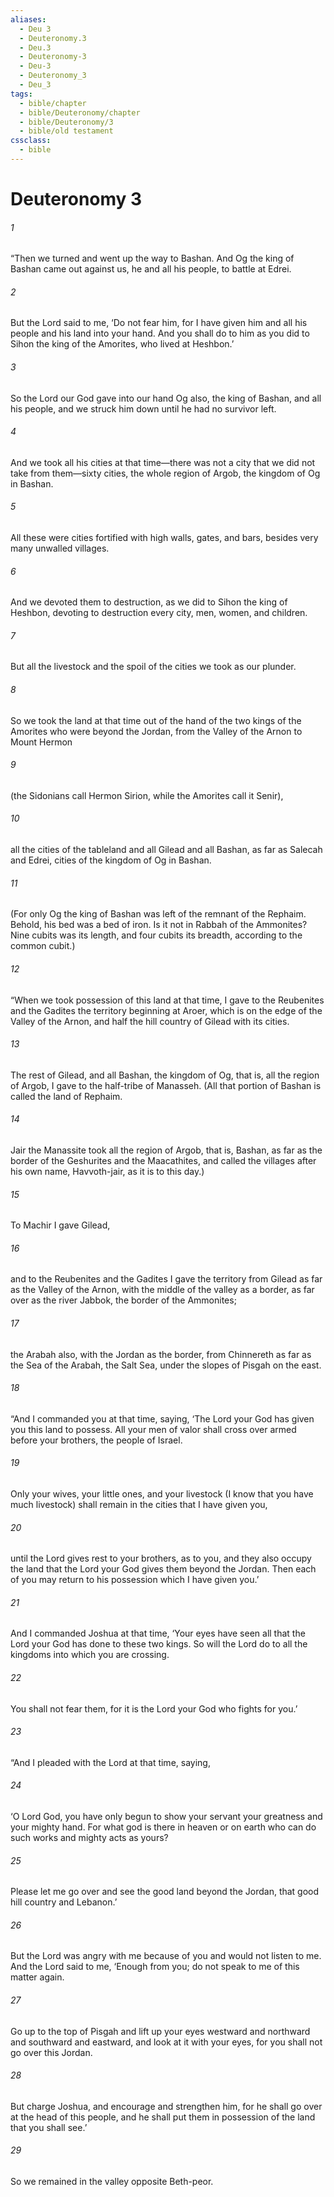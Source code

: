 ```yaml
---
aliases:
  - Deu 3
  - Deuteronomy.3
  - Deu.3
  - Deuteronomy-3
  - Deu-3
  - Deuteronomy_3
  - Deu_3
tags:
  - bible/chapter
  - bible/Deuteronomy/chapter
  - bible/Deuteronomy/3
  - bible/old testament
cssclass:
  - bible
---
```


# Deuteronomy 3

###### 1
“Then we turned and went up the way to Bashan. And Og the king of Bashan came out against us, he and all his people, to battle at Edrei.
###### 2
But the Lord said to me, ‘Do not fear him, for I have given him and all his people and his land into your hand. And you shall do to him as you did to Sihon the king of the Amorites, who lived at Heshbon.’
###### 3
So the Lord our God gave into our hand Og also, the king of Bashan, and all his people, and we struck him down until he had no survivor left.
###### 4
And we took all his cities at that time—there was not a city that we did not take from them—sixty cities, the whole region of Argob, the kingdom of Og in Bashan.
###### 5
All these were cities fortified with high walls, gates, and bars, besides very many unwalled villages.
###### 6
And we devoted them to destruction, as we did to Sihon the king of Heshbon, devoting to destruction every city, men, women, and children.
###### 7
But all the livestock and the spoil of the cities we took as our plunder.
###### 8
So we took the land at that time out of the hand of the two kings of the Amorites who were beyond the Jordan, from the Valley of the Arnon to Mount Hermon
###### 9
(the Sidonians call Hermon Sirion, while the Amorites call it Senir),
###### 10
all the cities of the tableland and all Gilead and all Bashan, as far as Salecah and Edrei, cities of the kingdom of Og in Bashan.
###### 11
(For only Og the king of Bashan was left of the remnant of the Rephaim. Behold, his bed was a bed of iron. Is it not in Rabbah of the Ammonites? Nine cubits was its length, and four cubits its breadth, according to the common cubit.)
###### 12
“When we took possession of this land at that time, I gave to the Reubenites and the Gadites the territory beginning at Aroer, which is on the edge of the Valley of the Arnon, and half the hill country of Gilead with its cities.
###### 13
The rest of Gilead, and all Bashan, the kingdom of Og, that is, all the region of Argob, I gave to the half-tribe of Manasseh. (All that portion of Bashan is called the land of Rephaim.
###### 14
Jair the Manassite took all the region of Argob, that is, Bashan, as far as the border of the Geshurites and the Maacathites, and called the villages after his own name, Havvoth-jair, as it is to this day.)
###### 15
To Machir I gave Gilead,
###### 16
and to the Reubenites and the Gadites I gave the territory from Gilead as far as the Valley of the Arnon, with the middle of the valley as a border, as far over as the river Jabbok, the border of the Ammonites;
###### 17
the Arabah also, with the Jordan as the border, from Chinnereth as far as the Sea of the Arabah, the Salt Sea, under the slopes of Pisgah on the east.
###### 18
“And I commanded you at that time, saying, ‘The Lord your God has given you this land to possess. All your men of valor shall cross over armed before your brothers, the people of Israel.
###### 19
Only your wives, your little ones, and your livestock (I know that you have much livestock) shall remain in the cities that I have given you,
###### 20
until the Lord gives rest to your brothers, as to you, and they also occupy the land that the Lord your God gives them beyond the Jordan. Then each of you may return to his possession which I have given you.’
###### 21
And I commanded Joshua at that time, ‘Your eyes have seen all that the Lord your God has done to these two kings. So will the Lord do to all the kingdoms into which you are crossing.
###### 22
You shall not fear them, for it is the Lord your God who fights for you.’
###### 23
“And I pleaded with the Lord at that time, saying,
###### 24
‘O Lord God, you have only begun to show your servant your greatness and your mighty hand. For what god is there in heaven or on earth who can do such works and mighty acts as yours?
###### 25
Please let me go over and see the good land beyond the Jordan, that good hill country and Lebanon.’
###### 26
But the Lord was angry with me because of you and would not listen to me. And the Lord said to me, ‘Enough from you; do not speak to me of this matter again.
###### 27
Go up to the top of Pisgah and lift up your eyes westward and northward and southward and eastward, and look at it with your eyes, for you shall not go over this Jordan.
###### 28
But charge Joshua, and encourage and strengthen him, for he shall go over at the head of this people, and he shall put them in possession of the land that you shall see.’
###### 29
So we remained in the valley opposite Beth-peor.


